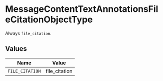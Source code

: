 # MessageContentTextAnnotationsFileCitationObjectType

Always `file_citation`.


## Values

| Name            | Value           |
| --------------- | --------------- |
| `FILE_CITATION` | file_citation   |